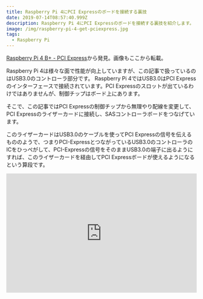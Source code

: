 ```yaml
---
title: Raspberry Pi 4にPCI Expressのボードを接続する裏技
date: 2019-07-14T08:57:40.999Z
description: Raspberry Pi 4にPCI Expressのボードを接続する裏技を紹介します。
image: /img/raspberry-pi-4-get-pciexpress.jpg
tags:
  - Raspberry Pi
---
```

[Raspberry Pi 4 B+ - PCI Express](http://mloduchowski.com/en/blog/raspberry-pi-4-b-pci-express/)から発見。画像もここから転載。

Raspberry Pi 4は様々な面で性能が向上していますが、この記事で扱っているのはUSB3.0のコントローラ部分です。
Raspberry Pi 4ではUSB3.0はPCI Expressのインターフェースで接続されています。PCI Expressのスロットが出ているわけではありませんが、制御チップはボード上にあります。

そこで、この記事ではPCI Expressの制御チップから無理やり配線を変更して、PCI Expressのライザーカードに接続し、SASコントローラボードをつなげています。

このライザーカードはUSB3.0のケーブルを使ってPCI Expressの信号を伝えるもののようで、つまりPCI-ExpressとつながっているUSB3.0のコントローラのICをひっぺがして、PCI-Expressの信号をそのままUSB3.0の端子に出るようにすれば、このライザーカードを経由してPCI Expressボードが使えるようになるという算段です。

<iframe width="100%" height="315" src="https://www.youtube.com/embed/_4YRZRCE5z4" frameborder="0" allow="accelerometer; autoplay; encrypted-media; gyroscope; picture-in-picture" allowfullscreen></iframe>
